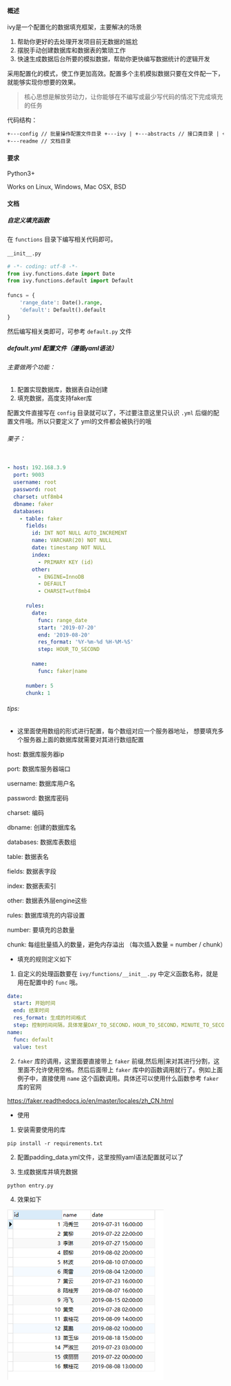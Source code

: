 #### 概述

ivy是一个配置化的数据填充框架，主要解决的场景

1. 帮助你更好的去处理开发项目前无数据的尴尬
2. 摆脱手动创建数据库和数据表的繁琐工作
3. 快速生成数据后台所要的模拟数据，帮助你更快编写数据统计的逻辑开发

采用配置化的模式，使工作更加高效。配置多个主机模拟数据只要在文件配一下，就能够实现你想要的效果。

> 核心思想是解放劳动力，让你能够在不编写或最少写代码的情况下完成填充的任务

代码结构：

```markdown
+---config // 批量操作配置文件目录 +---ivy | +---abstracts // 接口类目录 | +---functions // 生成随机数的函数目录 | +---manages // 具体逻辑实现管理目录
+---readme // 文档目录
```

#### 要求

Python3+

Works on Linux, Windows, Mac OSX, BSD

#### 文档

##### 自定义填充函数

在 `functions` 目录下编写相关代码即可。

`__init__.py`

```python
# -*- coding: utf-8 -*-
from ivy.functions.date import Date
from ivy.functions.default import Default

funcs = {
    'range_date': Date().range,
    'default': Default().default
}
```

然后编写相关类即可，可参考 `default.py` 文件

##### default.yml 配置文件（遵循yaml语法）

###### 主要做两个功能：

1. 配置实现数据库，数据表自动创建
2. 填充数据，高度支持faker库

配置文件直接写在 `config` 目录就可以了，不过要注意这里只认识 `.yml` 后缀的配置文件哦。所以只要定义了 yml的文件都会被执行的哦

###### 栗子：

```yaml

- host: 192.168.3.9
  port: 9003
  username: root
  password: root
  charset: utf8mb4
  dbname: faker
  databases:
    - table: faker
      fields:
        id: INT NOT NULL AUTO_INCREMENT
        name: VARCHAR(20) NOT NULL
        date: timestamp NOT NULL
        index:
          - PRIMARY KEY (id)
        other:
          - ENGINE=InnoDB
          - DEFAULT
          - CHARSET=utf8mb4

      rules:
        date:
          func: range_date
          start: '2019-07-20'
          end: '2019-08-20'
          res_format: '%Y-%m-%d %H-%M-%S'
          step: HOUR_TO_SECOND

        name:
          func: faker|name

      number: 5
      chunk: 1
```

###### tips:

- 这里面使用数组的形式进行配置，每个数组对应一个服务器地址， 想要填充多个服务器上面的数据库就需要对其进行数组配置

host: 数据库服务器ip

port: 数据库服务器端口

username: 数据库用户名

password: 数据库密码

charset: 编码

dbname: 创建的数据库名

databases: 数据库表数组

table: 数据表名

fields: 数据表字段

index: 数据表索引

other: 数据表外层engine这些

rules: 数据库填充的内容设置

number: 要填充的总数量

chunk: 每组批量插入的数量，避免内存溢出 （每次插入数量 = number / chunk）

- 填充的规则定义如下

1. 自定义的处理函数要在 `ivy/functions/__init__.py` 中定义函数名称，就是用在配置中的 `func` 哦。

```yaml
date:
  start: 开始时间
  end: 结束时间
  res_format: 生成的时间格式
  step: 控制时间间隔，具体常量DAY_TO_SECOND，HOUR_TO_SECOND，MINUTE_TO_SECOND,SECOND
name:
  func: default
  value: test
```

2. `faker` 库的调用，这里面要直接带上 `faker` 前缀,然后用|来对其进行分割，这里面不允许使用空格。然后后面带上
   `faker` 库中的函数调用就行了。例如上面例子中，直接使用 `name` 这个函数调用。具体还可以使用什么函数参考 `faker`
   库的官网

https://faker.readthedocs.io/en/master/locales/zh_CN.html

- 使用

1. 安装需要使用的库

```shell
pip install -r requirements.txt
```

2. 配置padding_data.yml文件，这里按照yaml语法配置就可以了

3. 生成数据库并填充数据

```shell
python entry.py
```

4. 效果如下

![1567489373143](./readme/1567489373143.png)
